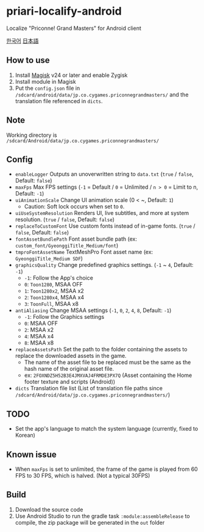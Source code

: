 # priari-localify-android
Localize "Priconne! Grand Masters" for Android client

[한국어](README.ko-KR.md) [日本語](README.ja-JP.md)

## How to use
1. Install [Magisk](https://github.com/topjohnwu/Magisk) v24 or later and enable Zygisk
2. Install module in Magisk
3. Put the `config.json` file in `/sdcard/android/data/jp.co.cygames.priconnegrandmasters/` and the translation file referenced in `dicts`.

## Note
Working directory is `/sdcard/Android/data/jp.co.cygames.priconnegrandmasters/` 

## Config
- `enableLogger` Outputs an unoverwritten string to `data.txt` (`true` / `false`, Default: `false`)
- `maxFps` Max FPS settings (`-1` = Default / `0` = Unlimited / `n > 0` = Limit to n, Default: `-1`)
- `uiAnimationScale` Change UI animation scale (0 < ~, Default: `1`)
  - Caution: Soft lock occurs when set to `0`.
- `uiUseSystemResolution` Renders UI, live subtitles, and more at system resolution. (`true` / `false`, Default: `false`)
- `replaceToCustomFont` Use custom fonts instead of in-game fonts. (`true` / `false`, Default: `false`)
- `fontAssetBundlePath` Font asset bundle path (ex: `custom_font/GyeonggiTitle_Medium/font`)
- `tmproFontAssetName` TextMeshPro Font asset name (ex: `GyeonggiTitle_Medium SDF`)
- `graphicsQuality` Change predefined graphics settings. (`-1` ~ `4`, Default: `-1`)
  - `-1`: Follow the App's choice
  - `0`: `Toon1280`, MSAA OFF
  - `1`: `Toon1280x2`, MSAA x2
  - `2`: `Toon1280x4`, MSAA x4
  - `3`: `ToonFull`, MSAA x8
- `antiAliasing` Change MSAA settings (`-1`, `0`, `2`, `4`, `8`, Default: `-1`)
  - `-1`: Follow the Graphics settings
  - `0`: MSAA OFF
  - `2`: MSAA x2
  - `4`: MSAA x4
  - `8`: MSAA x8
- `replaceAssetsPath` Set the path to the folder containing the assets to replace the downloaded assets in the game.
  - The name of the asset file to be replaced must be the same as the hash name of the original asset file.
  - ex: `2FOXNDZ5H52B3E4JMXVAJ4FRMDE3PX7Q` (Asset containing the Home footer texture and scripts (Android))
- `dicts` Translation file list (List of translation file paths since `/sdcard/Android/data/jp.co.cygames.priconnegrandmasters/`)

## TODO
- Set the app's language to match the system language (currently, fixed to Korean)

## Known issue
- When `maxFps` is set to unlimited, the frame of the game is played from 60 FPS to 30 FPS, which is halved. (Not a typical 30FPS)

## Build
1. Download the source code
2. Use Android Studio to run the gradle task `:module:assembleRelease` to compile, the zip package will be generated in the `out` folder
